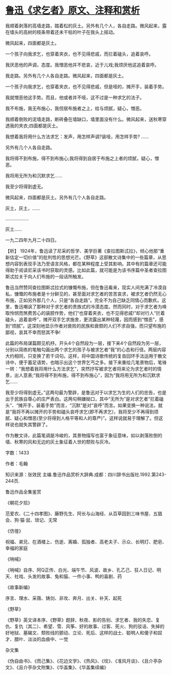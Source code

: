# [鲁迅《求乞者》原文、注释和赏析](https://www.vrrw.net/wx/9388.html)

我顺着剥落的高墙走路，踏着松的灰土。另外有几个人，各自走路。微风起来，露在墙头的高树的枝条带着还未干枯的叶子在我头上摇动。

微风起来，四面都是灰土。

一个孩子向我求乞，也穿着夹衣，也不见得悲戚，而拦着磕头，追着哀呼。

我厌恶他的声调，态度。我憎恶他并不悲哀，近于儿戏;我烦厌他这追着哀呼。

我走路。另外有几个人各自走路。微风起来，四面都是灰土。

一个孩子向我求乞，也穿着夹衣，也不见得悲戚，但是哑的，摊开手，装着手势。

我就憎恶他这手势。而且，他或者并不哑，这不过是一种求乞的法子。

我不布施，我无布施心，我但居布施者之上，给与烦腻，疑心，憎恶。

我顺着倒败的泥墙走路，断砖叠在墙缺口，墙里面没有什么。微风起来，送秋寒穿透我的夹衣;四面都是灰土。

我想着我将用什么方法求乞：发声，用怎样声调?装哑，用怎样手势? ……

另外有几个人各自走路。

我将得不到布施，得不到布施心;我将得到自居于布施之上者的烦腻，疑心，憎恶。

我将用无所为和沉默求乞……

我至少将得到虚无。

微风起来，四面都是灰土。另外有几个人各自走路。

灰土，灰土，……

………………

灰土……

一九二四年九月二十四日。



【析】 1924年，鲁迅读了尼采的哲学、美学巨著《查拉图斯忒拉》，倾心他那“重新估定一切价值”的批判性的思想光芒。《野草》这部散文诗集中的一些篇章，从思想内容到表现手法乃至语言风格，都在某种程度上受其影响。其中有的篇章还可能得助于阅读尼采该书时获取的灵感。比如此篇，就可能是为该书序篇中圣者查拉图斯忒拉关于向人们布施的一段话所触发。

鲁迅当然赞同查拉图斯忒拉式的慷慨布施，但在鲁迅看来，现实人间充满了冷漠自私，慷慨的布施者是十分鲜见的，甚至面对求乞者的苦苦哀求，被求乞者仍然无心布施，正如另外那几个人，只是“各自走路”。完全不为自己缺乏同情心而歉疚。这里，鲁迅嘲讽了那种对于求乞者的贵族式的冷漠态度。然而同时，对于求乞者为唤取怜悯而煞费苦心的装腔作势，他们“也穿着夹衣，也不见得悲戚!”却对行人“拦着磕头，追着哀呼”，摊开双手乞求施舍，更流露出某种轻蔑，因而感到“憎恶”，感到“烦腻”。这深刻地显示作者对衰败的民族和衰颓的人们不求自强，而只望布施的鄙视，哀其不幸而怒其不争!

此篇的布局谋篇颇见机杼。开头4个自然段为一层，接下来4个自然段为另一层，分别以简练的笔触勾画出两个求乞的孩子与被求乞者“我”的心态和行径。两层内容大约相同，只变换了若干词句。这样，将中国诗歌传统的复沓回环手法运用于散文诗中，便于蓄足语势，也暗示出这个世界乞丐之多。接下来重绘几笔景物后，笔锋一转：“我想着我将用什么方法求乞”，突然抒写被求乞者将来沦为求乞者时的情景，出人意表;“我将得不到布施，得不到布施心”，因为“我将用无所为和沉默求乞……

我至少将得到虚无。”这两句最为警辟，是鲁迅对于以求乞为生的人们的忠告，也是出于民族自尊心的庄严表白。这两句稍嫌拗口，其中“无所为”是对求乞者“拦着磕头”、“摊开手，装着手势”而言，“沉默”是对“哀呼”而言。如果变换一种说法，就是“我将不再以摊开的手势和磕头哀呼求乞(即不再求乞)，我将至少不再得到烦腻、疑心和憎恶(至少将得到人格平等和人的尊严)”。这样说就易于理解了。但这样说也就失其警辟了。

作为散文诗，此篇笔调是冷峻的，其景物描写也富于象征意味，如以剥落败倒的墙、秋寒的风和无边的灰土象征着人世的颓败与灰冷。

字数：1433

作者：毛翰

知识来源：张效民 主编.鲁迅作品赏析大辞典.成都：四川辞书出版社.1992.第243-244页.

鲁迅作品全集鉴赏

《朝花夕拾》

范爱农、《二十四孝图》、藤野先生、阿长与山海经、从百草园到三味书屋、五猖会、狗·猫·鼠、琐记、无常

《仿徨》

祝福、弟兄、在酒楼上、伤逝、离婚、孤独者、高老夫子、示众、长明灯、肥皂、幸福的家庭

《呐喊》

《呐喊》自序、阿Q正传、白光、端午节、风波、故乡、孔乙己、狂人日记、明天、社戏、头发的故事、兔和猫、一件小事、鸭的喜剧、药

《故事新编》

序言、理水、采薇、铸剑、非攻、奔月、出关、补天、起死

《野草》

《野草》英文译本序、《野草》题辞、秋夜、影的告别、求乞者、我的失恋、复仇、复仇〔其二〕、希望、雪、风筝、好的故事、过客、死火、狗的驳诘、失掉的好地狱、墓碣文、颓败线的颤动、立论、死后、这样的战士、聪明人和傻子和奴才、腊叶、淡淡的血痕中、一觉

杂文集

《伪自由书》、《而己集》、《花边文学》、《热风》、《坟》、《准风月谈》、《且介亭杂文》、《且介亭杂文附集》、《华盖集》、《华盖集续编》

